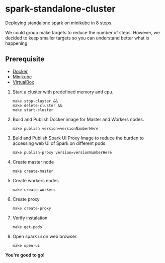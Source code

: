 # spark-standalone-cluster
Deploying standalone spark on minikube in 8 steps.

We could group make targets to reduce the number of steps. However, we decided to keep smaller targets so you can understand better what is happening.

## Prerequisite

- [Docker](https://docs.docker.com/engine/install/ubuntu/)
- [Minikube](https://minikube.sigs.k8s.io/docs/start/)
- [VirtualBox](https://www.virtualbox.org/wiki/Linux_Downloads)


1. Start a cluster with predefined memory and cpu.
    ```
    make stop-cluster &&
    make delete-cluster &&
    make start-cluster
    ```

2. Build and Publish Docker image for Master and Workers nodes.
    ```
    make publish version=versionNamberHere
    ```

3. Buld and Publish Spark UI Proxy Image to reduce the burden to accessing web UI of Spark on different pods.
    ```
    make publish-proxy version=versionNumberHere
    ```

4. Create master node
    ```
    make create-master
    ```

5. Create workers nodes
    ```
    make create-workers
    ```

6. Create proxy
    ```
    make create-proxy
    ```

7. Verify instalation
    ```
    make get-pods
    ```

8.  Open spark ui on web browser.
    ```
    make open-ui
    ```


**You're good to go!**

